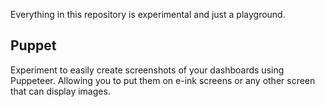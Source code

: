 Everything in this repository is experimental and just a playground.

## Puppet

Experiment to easily create screenshots of your dashboards using Puppeteer. Allowing you to put them on e-ink screens or any other screen that can display images.


